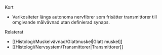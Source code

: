 Kort
- Varikositeter längs autonoma nervfibrer som frisätter transmittorer till omgivande målvävnad utan definierad synaps.

Relaterat
- [[Histologi/Muskelvävnad/Glattmuskel|Glatt muskel]]
- [[Histologi/Nervsystem/Transmittorer|Transmittorer]]

